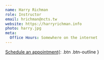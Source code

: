```yaml
---
name: Harry Richman
role: Instructor
email: hrichman@ncts.tw
website: https://harryrichman.info
photo: harry.jpg
meta:
  Office Hours: Somewhere on the internet
---
```


[Schedule an appointment](#){: .btn .btn-outline }
